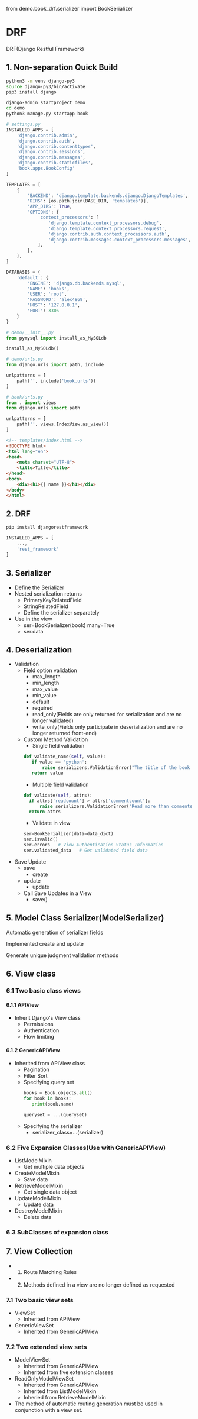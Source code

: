 from demo.book_drf.serializer import BookSerializer

# DRF
DRF(Django Restful Framework) 
## 1. Non-separation Quick Build
```bash
python3 -m venv django-py3
source django-py3/bin/activate
pip3 install django

django-admin startproject demo
cd demo
python3 manage.py startapp book
```
```python
# settings.py
INSTALLED_APPS = [
    'django.contrib.admin',
    'django.contrib.auth',
    'django.contrib.contenttypes',
    'django.contrib.sessions',
    'django.contrib.messages',
    'django.contrib.staticfiles',
    'book.apps.BookConfig'
]

TEMPLATES = [
    {
        'BACKEND': 'django.template.backends.django.DjangoTemplates',
        'DIRS': [os.path.join(BASE_DIR, 'templates')],
        'APP_DIRS': True,
        'OPTIONS': {
            'context_processors': [
                'django.template.context_processors.debug',
                'django.template.context_processors.request',
                'django.contrib.auth.context_processors.auth',
                'django.contrib.messages.context_processors.messages',
            ],
        },
    },
]

DATABASES = {
    'default': {
        'ENGINE': 'django.db.backends.mysql',
        'NAME': 'books',
        'USER': 'root',
        'PASSWORD': 'alex4869',
        'HOST': '127.0.0.1',
        'PORT': 3306
    }
}
```
```python
# demo/__init__.py
from pymysql import install_as_MySQLdb

install_as_MySQLdb()
```
```python
# demo/urls.py
from django.urls import path, include

urlpatterns = [
    path('', include('book.urls'))
]
```
```python
# book/urls.py
from . import views
from django.urls import path

urlpatterns = [
    path('', views.IndexView.as_view())
]
```
```html
<!-- templates/index.html -->
<!DOCTYPE html>
<html lang="en">
<head>
    <meta charset="UTF-8">
    <title>Title</title>
</head>
<body>
    <div><h1>{{ name }}</h1></div>
</body>
</html>
```

## 2. DRF
```bash
pip install djangorestframework
```
```python
INSTALLED_APPS = [
    ...,
    'rest_framework'
]
```
## 3. Serializer
 - Define the Serializer
 - Nested serialization returns
   - PrimaryKeyRelatedField
   - StringRelatedField
   - Define the serializer separately
 - Use in the view
   - ser=BookSerializer(book)   many=True
   - ser.data
## 4. Deserialization
   - Validation
     - Field option validation
       - max_length
       - min_length
       - max_value
       - min_value
       - default
       - required
       - read_only(Fields are only returned for serialization and are no longer validated)
       - write_only(Fields only participate in deserialization and are no longer returned front-end)
     - Custom Method Validation
       - Single field validation
       ```python
       def validate_name(self, value):
          if value == 'python':
              raise serializers.ValidationError("The title of the book can't be Python.")
          return value
       ```
       - Multiple field validation
        ```python
        def validate(self, attrs):
          if attrs['readcount'] > attrs['commentcount']:
              raise serializers.ValidationError("Read more than commented.")
          return attrs
        ```
       - Validate in view
        ```python
        ser=BookSerializer(data=data_dict)
        ser.isvalid()
        ser.errors   # View Authentication Status Information
        ser.validated_data   # Get validated field data
        ```
   - Save Update
     - save
       - create
     - update
       - update
     - Call Save Updates in a View
       - save()
## 5. Model Class Serializer(ModelSerializer)
Automatic generation of serializer fields

Implemented create and update

Generate unique judgment validation methods
## 6. View class
### 6.1 Two basic class views
#### 6.1.1 APIView
 - Inherit Django's View class
   - Permissions
   - Authentication
   - Flow limiting
#### 6.1.2 GenericAPIView
 - Inherited from APIView class
   - Pagination
   - Filter Sort
   - Specifying query set
     ```python
     books = Book.objects.all()
     for book in books:
        print(book.name)
     ```
     ```python
     queryset = ...(queryset)
     ```
   - Specifying the serializer
     - serializer_class=...(serializer)
### 6.2 Five Expansion Classes(Use with GenericAPIView)
 - ListModelMixin
   - Get multiple data objects
 - CreateModelMixin
   - Save data
 - RetrieveModelMixin
   - Get single data object
 - UpdateModelMixin
   - Update data
 - DestroyModelMixin
   - Delete data
### 6.3 SubClasses of expansion class
## 7. View Collection 
 - 1. Route Matching Rules
 - 2. Methods defined in a view are no longer defined as requested
### 7.1 Two basic view sets
 - ViewSet
   - Inherited from APIView
 - GenericViewSet
   - Inherited from GenericAPIView
### 7.2 Two extended view sets
 - ModelViewSet
   - Inherited from GenericAPIView
   - Inherited from five extension classes
 - ReadOnlyModelViewSet
   - Inherited from GenericAPIView
   - Inherited from ListModelMixin
   - Inheried from RetrieveModelMixin
 - The method of automatic routing generation must be used in conjunction with a view set.